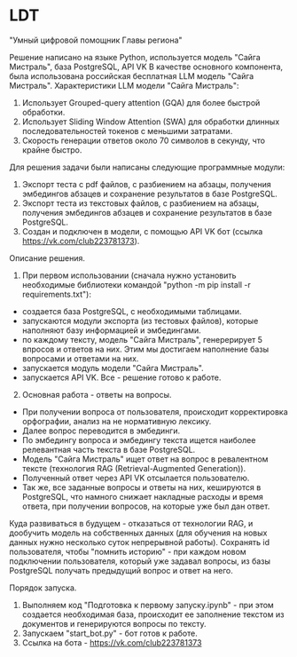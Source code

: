 # LDT
"Умный цифровой помощник Главы региона"

Решение написано на языке Python, используется модель "Сайга Мистраль", база PostgreSQL, API VK
В качестве основного компонента, была использована российская бесплатная LLM модель "Сайга Мистраль".
Характеристики LLM модели "Сайга Мистраль":
1. Использует Grouped-query attention (GQA) для более быстрой обработки.
2. Использует Sliding Window Attention (SWA) для обработки длинных последовательностей токенов с меньшими затратами.
3. Скорость генерации ответов около 70 символов в секунду, что крайне быстро.


Для решения задачи были написаны следующие программные модули:
1. Экспорт теста с pdf файлов, с разбиением на абзацы, получения эмбедингов абзацев и сохранение результатов в базе PostgreSQL.
2. Экспорт теста из текстовых файлов, с разбиением на абзацы, получения эмбедингов абзацев и сохранение результатов в базе PostgreSQL.
3. Создан и подключен в модели, с помощью API VK бот (ссылка https://vk.com/club223781373).

Описание решения.
1. При первом использовании (сначала нужно установить необходимые библиотеки командой "python -m pip install -r requirements.txt"):
- создается база PostgreSQL, с необходимыми таблицами.
- запускаются модули экспорта (из тестовых файлов), которые наполняют базу информацией и эмбедингами.
- по каждому тексту, модель "Сайга Мистраль", генерерирует 5 впросов и ответов на них. Этим мы достигаем наполнение базы вопросами и ответами на них.
- запускается модуль модели "Сайга Мистраль".
- запускается API VK.
Все - решение готово к работе.

2. Основная работа - ответы на вопросы.
- При получении вопроса от пользователя, происходит корректировка орфографии, анализ на не нормативную лексику.
- Далее вопрос переводится в эмбединги.
- По эмбедингу вопроса и эмбедингу текста ищется наиболее релевантная часть текста в базе PostgreSQL.
- Модель "Сайга Мистраль" ищет ответ на вопрос в ревалентном тексте (технология RAG (Retrieval-Augmented Generation)).
- Полученный ответ через API VK отсылается пользователю.
- Так же, все заданные вопросы и ответы на них, кешируются в PostgreSQL, что намного снижает накладные расходы и время ответа, при получении вопросов, на которые уже был дан ответ. 


Куда развиваться в будущем - отказаться от технологии RAG, и дообучить модель на собственных данных (для обучения на новых данных нужно несколько суток непрерывной работы).
Сохранять id пользователя, чтобы "помнить историю" - при каждом новом подключении пользователя, который уже задавал вопросы, из базы PostgreSQL получать предыдущий вопрос и ответ на него.

Порядок запуска.
1. Выполняем код "Подготовка к первому запуску.ipynb" - при этом создается необходимая база, происходит ее заполнение текстом из документов и генерируются вопросы по тексту.
2. Запускаем "start_bot.py" - бот готов к работе.
3. Ссылка на бота - https://vk.com/club223781373
